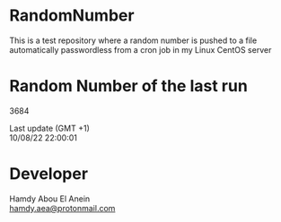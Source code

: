 # RandomNumber    
This is a test repository where a random number is pushed to a file automatically passwordless from a cron job in my Linux CentOS server    
# Random Number of the last run   
3684
      
Last update (GMT +1)    
10/08/22 22:00:01
# Developer    
Hamdy Abou El Anein   
hamdy.aea@protonmail.com
